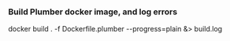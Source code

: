 ### Build Plumber docker image, and log errors

docker build . -f Dockerfile.plumber --progress=plain &> build.log